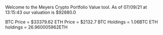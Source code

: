 Welcome to the Meyers Crypto Portfolio Value tool. 
As of 07/09/21 at 13:15:43 our valuation is $92880.0 

BTC Price = $33379.62
 ETH Price = $2132.7
BTC Holdings = 1.06BTC
 ETH holdings = 26.960005962ETH 
